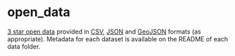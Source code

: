 # open_data
[3 star open data](http://5stardata.info/en/#by-example) provided in [CSV](https://en.wikipedia.org/wiki/Comma-separated_values), [JSON](https://www.json.org/) and [GeoJSON](http://geojson.org/) formats (as appropriate). Metadata for each dataset is available on the README of each data folder.
